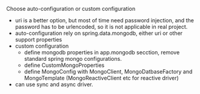 Choose auto-configuration or custom configuration
- uri is a better option, but most of time need password injection, and the password has to be urlencoded, so it is not applicable in real project.
- auto-configuration rely on spring.data.mongodb, either uri or other support properties  
- custom configuration  
  - define mongodb properties in app.mongodb secction, remove standard spring mongo configurations.
  - define CustomMongoProperties
  - define MongoConfig with MongoClient, MongoDatbaseFactory and MongoTemplate (MongoReactiveClient etc for reactive driver)
- can use sync and async driver.